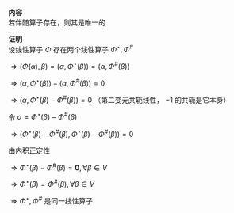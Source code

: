 **内容**  
若伴随算子存在，则其是唯一的  
  
**证明**  
设线性算子 $\Phi$ 存在两个线性算子 $\Phi^\star,\Phi^{\#}$  
  
$\Rightarrow(\Phi(\alpha),\beta)=(\alpha,\Phi^\star(\beta))=(\alpha,\Phi^{\#}(\beta))$  
  
$\Rightarrow(\alpha,\Phi^\star(\beta))-(\alpha,\Phi^{\#}(\beta))=0$  
  
$\Rightarrow(\alpha,\Phi^\star(\beta)-\Phi^{\#}(\beta))=0$ （第二变元共轭线性， $-1$ 的共轭是它本身）  
  
令 $\alpha=\Phi^\star(\beta)-\Phi^{\#}(\beta)$  
  
$\Rightarrow(\Phi^\star(\beta)-\Phi^{\#}(\beta),\Phi^\star(\beta)-\Phi^{\#}(\beta))=0$  
  
由内积正定性  
  
$\Rightarrow\Phi^\star(\beta)-\Phi^{\#}(\beta)=\mathbf0,\forall\beta\in V$  
  
$\Rightarrow\Phi^\star(\beta)=\Phi^{\#}(\beta),\forall\beta\in V$  
  
$\Rightarrow\Phi^\star,\Phi^{\#}$ 是同一线性算子  
